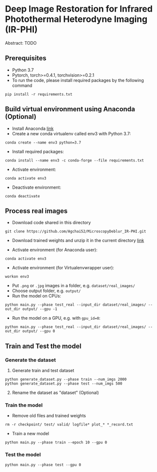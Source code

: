 # Deep Image Restoration for Infrared Photothermal Heterodyne Imaging (IR-PHI)
Abstract: TODO

## Prerequisites
- Python 3.7
- Pytorch, torch>=0.4.1, torchvision>=0.2.1
- To run the code, please install required packages by the following command
```
pip install -r requirements.txt
```
## Build virtual environment using Anaconda (Optional)
- Install Anaconda [link](https://conda.io/projects/conda/en/latest/user-guide/install/windows.html)
- Create a new conda virtualenv called env3 with Python 3.7:
```
conda create --name env3 python=3.7
```
- Install required packages:
```
conda install --name env3 -c conda-forge --file requirements.txt
```
- Activate environment:
```
conda activate env3
```
- Deactivate environment:
```
conda deactivate
```
## Process real images
- Download code shared in this directory
```
git clone https://github.com/Agchai52/MicroscopyDeblur_IR-PHI.git
```
- Download trained weights and unzip it in the current directory [link](https://drive.google.com/file/d/1uqcObC60L4aSXaadLPJQzuD9IHZe98Ny/view?usp=sharing)

- Activate environment (for Anaconda user):
```
conda activate env3
```
- Activate environment (for Virtualenvwrapper user):
```
workon env3
```

- Put `.png` or `.jpg` images in a folder, e.g. `dataset/real_images/`
- Choose output folder, e.g. `output/`
- Run the model on CPUs:
```
python main.py --phase test_real --input_dir dataset/real_images/ --out_dir output/ --gpu -1
```
- Run the model on a GPU, e.g. with `gpu_id=0`:
```
python main.py --phase test_real --input_dir dataset/real_images/ --out_dir output/ --gpu 0
```


## Train and Test the model
### Generate the dataset
1. Generate train and test dataset
```
python generate_dataset.py --phase train --num_imgs 2000
python generate_dataset.py --phase test --num_imgs 500
```
2. Rename the dataset as "dataset" (Optional)

### Train the model
- Remove old files and trained weights
```commandline
rm -r checkpoint/ test/ valid/ logfile* plot_* *_record.txt
```
- Train a new model
```
python main.py --phase train --epoch 10 --gpu 0
```

### Test the model
```
python main.py --phase test --gpu 0
```